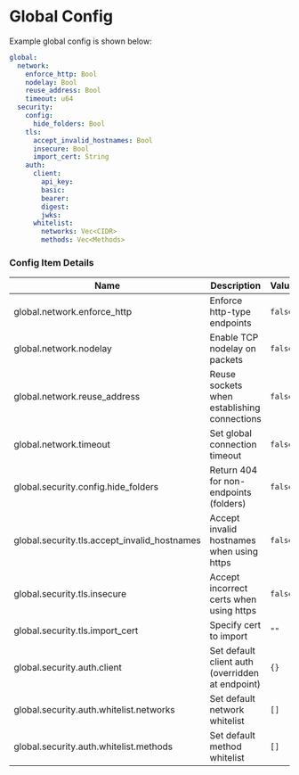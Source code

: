 # Global Config

Example global config is shown below:

```yaml
global:
  network:
    enforce_http: Bool
    nodelay: Bool
    reuse_address: Bool
    timeout: u64
  security:
    config:
      hide_folders: Bool
    tls:
      accept_invalid_hostnames: Bool
      insecure: Bool
      import_cert: String
    auth:
      client:
        api_key:
        basic:
        bearer:
        digest:
        jwks:
      whitelist:
        networks: Vec<CIDR>
        methods: Vec<Methods>
```

### Config Item Details

| Name                                         | Description                                         | Value         |
|--------------------------------------------- | --------------------------------------------------- | ------------- |
| global.network.enforce_http                  | Enforce http-type endpoints                         | `false`       |
| global.network.nodelay                       | Enable TCP nodelay on packets                       | `false`       |
| global.network.reuse_address                 | Reuse sockets when establishing connections         | `false`       |
| global.network.timeout                       | Set global connection timeout                       | `false`       |
| global.security.config.hide_folders          | Return 404 for non-endpoints (folders)              | `false`       |
| global.security.tls.accept_invalid_hostnames | Accept invalid hostnames when using https           | `false`       |
| global.security.tls.insecure                 | Accept incorrect certs when using https             | `false`       |
| global.security.tls.import_cert              | Specify cert to import                              | `""`          |
| global.security.auth.client                  | Set default client auth (overridden at endpoint)    | `{}`          |
| global.security.auth.whitelist.networks      | Set default network whitelist                       | `[]`          |
| global.security.auth.whitelist.methods       | Set default method whitelist                        | `[]`          |

